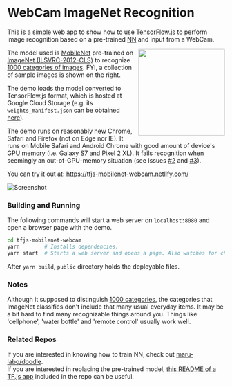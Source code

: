 
# WebCam ImageNet Recognition

This is a simple web app to show how to use
[TensorFlow.js](https://js.tensorflow.org/) to perform image recognition
based on a pre-trained
[NN](https://en.wikipedia.org/wiki/Artificial_neural_network)
and input from a WebCam.

[<img src="https://i.imgur.com/KsjP6on.jpg" width="200" align="right">](https://i.imgur.com/KsjP6on.jpg)

The model used is [MobileNet](https://arxiv.org/abs/1704.04861)
pre-trained on
[ImageNet (ILSVRC-2012-CLS)](http://www.image-net.org/challenges/LSVRC/2012/)
to recognize [1000 categories of images](src/imagenet_classes.js).
FYI, a collection of sample images is shown on the right.

The demo loads the model converted to TensorFlow.js format,
which is hosted at Google Cloud Storage
(e.g. its `weights_manifest.json` can be obtained
[here](https://storage.googleapis.com/tfjs-models/savedmodel/mobilenet_v1_1.0_224/weights_manifest.json)).

The demo runs on reasonably new Chrome, Safari and Firefox (not on Edge nor IE).
It runs on Mobile Safari and Android Chrome with good amount of device's
GPU memory (i.e. Galaxy S7 and Pixel 2 XL).
It fails recognition when seemingly an out-of-GPU-memory situation
(see Issues [#2](https://github.com/maru-labo/tfjs-mobilenet-webcam/issues/2)
and [#3](https://github.com/maru-labo/tfjs-mobilenet-webcam/issues/3)).

You can try it out at: https://tfjs-mobilenet-webcam.netlify.com/

![Screenshot](https://i.imgur.com/bAglYvd.png)

### Building and Running

The following commands will start a web server on `localhost:8080`
and open a browser page with the demo.

```bash
cd tfjs-mobilenet-webcam
yarn        # Installs dependencies.
yarn start  # Starts a web server and opens a page. Also watches for changes.
```

After `yarn build`, `public` directory holds the deployable files.

### Notes

Although it supposed to distinguish [1000 categories](src/imagenet_classes.js),
the categories that ImageNet classifies don't include that many
usual everyday items.
It may be a bit hard to find many recognizable things around you.
Things like 'cellphone', 'water bottle' and 'remote control' usually work well.

### Related Repos

If you are interested in knowing how to train NN, check out
[maru-labo/doodle](https://github.com/maru-labo/doodle).<br/>
If you are interested in replacing the pre-trained model,
[this README of a TF.js app](https://github.com/maru-labo/doodle/tree/master/examples/tensorflow_js_simple)
included in the repo can be useful.
